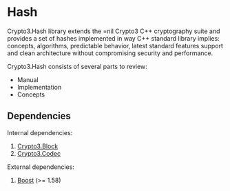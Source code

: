 # Hash

Crypto3.Hash library extends the =nil Crypto3 C++ cryptography suite and provides a set of hashes implemented in way C++ standard library implies: concepts, algorithms, predictable behavior, latest standard features support and clean architecture without compromising security and performance.

Crypto3.Hash consists of several parts to review:

- Manual
- Implementation
- Concepts

## Dependencies

Internal dependencies:

1. [Crypto3.Block](https://github.com/nilfoundation/block.git)
2. [Crypto3.Codec](https://github.com/nilfoundation/codec.git)

External dependencies:

1. [Boost](https://boost.org) (>= 1.58)
